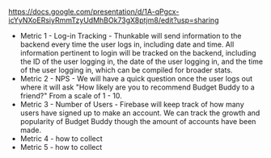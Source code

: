https://docs.google.com/presentation/d/1A-qPgcx-icYyNXoERsiyRmmTzyUdMhBOk73gX8ptjm8/edit?usp=sharing

- Metric 1 - Log-in Tracking - Thunkable will send information to the backend every time the user logs in, including date and time. All information pertinent to login will be tracked on the backend, including the ID of the user logging in, the date of the user logging in, and the time of the user logging in, which can be compiled for broader stats.
- Metric 2 - NPS - We will have a quick question once the user logs out where it will ask "How likely are you to recommend Budget Buddy to a friend?" From a scale of 1 - 10.
- Metric 3 - Number of Users - Firebase will keep track of how many users have signed up to make an account. We can track the growth and popularity of Budget Buddy though the amount of accounts have been made.
- Metric 4 - how to collect
- Metric 5 - how to collect

